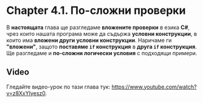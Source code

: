 # Chapter 4.1. По-сложни проверки

В **настоящата** глава ще разгледаме **вложените проверки** в езика **C#**, чрез които нашата програма може да съдържа **условни конструкции**, в които има **вложени други условни конструкции**. Наричаме ги **"вложени"**, защото **поставяме `if` конструкция** в **друга `if` конструкция**. Ще разгледаме и **по-сложни логически условия** с подходящи примери.

## Video
<div class="video-player">
  Гледайте видео-урок по тази глава тук: <a target="_blank"
  href="https://www.youtube.com/watch?v=z8XxYIyesz0">
  https://www.youtube.com/watch?v=z8XxYIyesz0</a>.
</div>
<script src="/assets/js/video.js"></script>